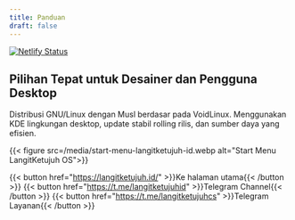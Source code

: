 ```yaml
---
title: Panduan
draft: false
---
```


<!-- markdownlint-capture -->
<!-- markdownlint-disable MD033 -->

<span class="badge-placeholder">[![Netlify Status](https://api.netlify.com/api/v1/badges/a8184f33-1da1-4463-974a-57bdbeafd331/deploy-status)](https://app.netlify.com/sites/docslangitketujuh/deploys)</span>

<!-- markdownlint-restore -->

## Pilihan Tepat untuk Desainer dan Pengguna Desktop

Distribusi GNU/Linux dengan Musl berdasar pada VoidLinux. Menggunakan KDE lingkungan desktop, update stabil rolling rilis, dan sumber daya yang efisien.

{{< figure src=/media/start-menu-langitketujuh-id.webp alt="Start Menu LangitKetujuh OS">}}

{{< button href="https://langitketujuh.id/" >}}Ke halaman utama{{< /button >}}
{{< button href="https://t.me/langitketujuhid" >}}Telegram Channel{{< /button >}}
{{< button href="https://t.me/langitketujuhcs" >}}Telegram Layanan{{< /button >}}
